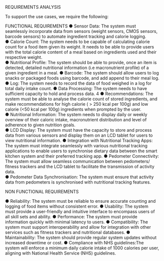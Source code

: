 REQUIREMENTS ANALYSIS 

To support the use cases, we require the following: 

FUNCTIONAL REQUIREMENTS 
● Sensor Data: The system must seamlessly incorporate data from sensors (weight sensors, CMOS 
sensors, barcode sensors) to automate ingredient tracking and calorie logging.  
● Calorie Count: The system needs to be capable of calculating calorie count for a food item given 
its weight. It needs to be able to provide users with the total calorie content of a meal based on 
ingredients used and their respective weight.  
● Nutritional Profile: The system should be able to provide, once an item is detected, detailed 
nutritional information (i.e macronutrient profile) of a given ingredient in a meal. 
● Barcode: The system should allow users to log snacks or packaged foods using barcode, and add 
append to their meal log. 
● Log: The system needs to record the data of food weighed in a log for total daily intake count. 
● Data Processing: The system needs to have sufficient capacity to hold and process data. 
4 
● Recommendations: The system must be able to analyse the calorie count of stored ingredients, 
and make recommendations for high calorie ( > 250 kcal per 100g) and low calorie (<50 kcal per 
100g) ingredients when prompted by the user.  
● Nutritional Information: The system needs to display daily or weekly overview of their caloric 
intake, macronutrient distribution and level of adherence to given nutrition goals.  
● LCD Display: The system must have the capacity to store and process data from various sensors 
and display them on an LCD tablet for users to view nutritional information. 
● Integration with Nutritional Tracking Apps: The system must integrate seamlessly with various 
nutritional tracking applications to enable users to synchronise dietary data between the smart 
kitchen system and their preferred tracking app. 
● Pedometer Connectivity: The system must allow seamless communication between pedometers/ 
fitness trackers and the LCD tablet to facilitate the transmission of activity data.  
● Pedometer Data Synchronisation: The system must ensure that activity data from pedometers is 
synchronised with nutritional tracking features.  

NON FUNCTIONAL REQUIREMENTS 

● Reliability: The system must be reliable to ensure accurate counting and logging of food items 
without consistent error. 
● Usability: The system must provide a user-friendly and intuitive interface to encompass users of 
all skill sets and ability. 
● Performance: The system must provide information quickly with minimal latency to users. 
● Compatibility: The system must support interoperability and allow for integration with other 
services such as fitness trackers and nutritional databases. 
● Maintainability: The system should provide regular system updates without increased downtime 
or cost. 
● Compliance with NHS guidelines:The system will enforce a minimum daily calorie intake of 
1000 calories per user, aligning with National Health Service (NHS) guidelines.
